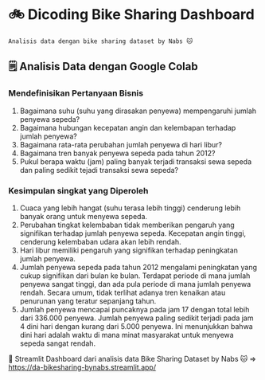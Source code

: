 # 🚲 Dicoding Bike Sharing Dashboard
```
Analisis data dengan bike sharing dataset by Nabs 🐱
```
## 🗒️ Analisis Data dengan Google Colab

### Mendefinisikan Pertanyaan Bisnis
1. Bagaimana suhu (suhu yang dirasakan penyewa) mempengaruhi jumlah penyewa sepeda?
2. Bagaimana hubungan kecepatan angin dan kelembapan terhadap jumlah penyewa?
3. Bagaimana rata-rata perubahan jumlah penyewa di hari libur?
4. Bagaimana tren banyak penyewa sepeda pada tahun 2012?
5. Pukul berapa waktu (jam) paling banyak terjadi transaksi sewa sepeda dan paling sedikit tejadi transaksi sewa sepeda?

### Kesimpulan singkat yang Diperoleh 
1. Cuaca yang lebih hangat (suhu terasa lebih tinggi) cenderung lebih banyak orang untuk menyewa sepeda. 
2. Perubahan tingkat kelembaban tidak memberikan pengaruh yang signifikan terhadap jumlah penyewa sepeda. Kecepatan angin tinggi, cenderung kelembaban udara akan lebih rendah.
3. Hari libur memiliki pengaruh yang signifikan terhadap peningkatan jumlah penyewa.
4. Jumlah penyewa sepeda pada tahun 2012 mengalami peningkatan yang cukup signifikan dari bulan ke bulan. Terdapat periode di mana jumlah penyewa sangat tinggi, dan ada pula periode di mana jumlah penyewa rendah. Secara umum, tidak terlihat adanya tren kenaikan atau penurunan yang teratur sepanjang tahun.
5. Jumlah penyewa mencapai puncaknya pada jam 17 dengan total lebih dari 336.000 penyewa. Jumlah penyewa paling sedikit terjadi pada jam 4 dini hari dengan kurang dari 5.000 penyewa. Ini menunjukkan bahwa dini hari adalah waktu di mana minat masyarakat untuk menyewa sepeda sangat rendah. 

🌻 Streamlit Dashboard dari analisis data Bike Sharing Dataset by Nabs 🐱 => https://da-bikesharing-bynabs.streamlit.app/ 
